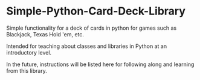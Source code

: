 # Simple-Python-Card-Deck-Library
Simple functionality for a deck of cards in python for games such as Blackjack, Texas Hold 'em, etc.

Intended for teaching about classes and libraries in Python at an introductory level.

In the future, instructions will be listed here for following along and learning from this library.
